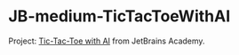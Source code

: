 # JB-medium-TicTacToeWithAI
Project: [Tic-Tac-Toe with AI](https://hyperskill.org/projects/81) from JetBrains Academy.
